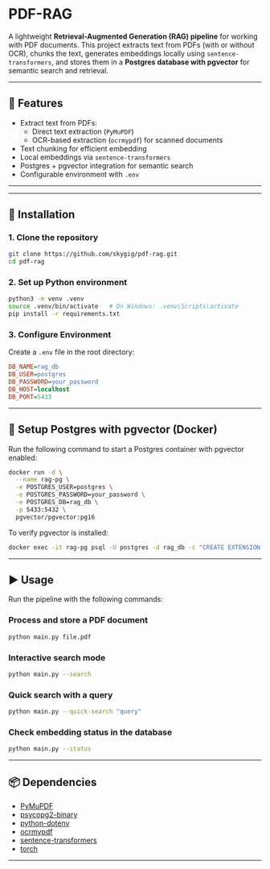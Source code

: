 # PDF-RAG

A lightweight **Retrieval-Augmented Generation (RAG) pipeline** for working with PDF documents.
This project extracts text from PDFs (with or without OCR), chunks the text, generates embeddings locally using `sentence-transformers`, and stores them in a **Postgres database with pgvector** for semantic search and retrieval.

---

## 🚀 Features

* Extract text from PDFs:
  * Direct text extraction (`PyMuPDF`)
  * OCR-based extraction (`ocrmypdf`) for scanned documents
* Text chunking for efficient embedding
* Local embeddings via `sentence-transformers`
* Postgres + pgvector integration for semantic search
* Configurable environment with `.env`

---

---

## 🔧 Installation

### 1. Clone the repository

```bash
git clone https://github.com/skygig/pdf-rag.git
cd pdf-rag
```

### 2. Set up Python environment

```bash
python3 -m venv .venv
source .venv/bin/activate   # On Windows: .venv\Scripts\activate
pip install -r requirements.txt
```

### 3. Configure Environment

Create a `.env` file in the root directory:

```ini
DB_NAME=rag_db
DB_USER=postgres
DB_PASSWORD=your_password
DB_HOST=localhost
DB_PORT=5433
```

---

## 🐳 Setup Postgres with pgvector (Docker)

Run the following command to start a Postgres container with pgvector enabled:

```bash
docker run -d \
  --name rag-pg \
  -e POSTGRES_USER=postgres \
  -e POSTGRES_PASSWORD=your_password \
  -e POSTGRES_DB=rag_db \
  -p 5433:5432 \
  pgvector/pgvector:pg16
```

To verify pgvector is installed:

```bash
docker exec -it rag-pg psql -U postgres -d rag_db -c "CREATE EXTENSION IF NOT EXISTS vector;"
```

---

## ▶️ Usage

Run the pipeline with the following commands:

### Process and store a PDF document

```bash
python main.py file.pdf
```

### Interactive search mode

```bash
python main.py --search
```

### Quick search with a query

```bash
python main.py --quick-search "query"
```

### Check embedding status in the database

```bash
python main.py --status
```

---

## 📦 Dependencies

* [PyMuPDF](https://pymupdf.readthedocs.io/)
* [psycopg2-binary](https://www.psycopg.org/)
* [python-dotenv](https://github.com/theskumar/python-dotenv)
* [ocrmypdf](https://ocrmypdf.readthedocs.io/)
* [sentence-transformers](https://www.sbert.net/)
* [torch](https://pytorch.org/)

---
